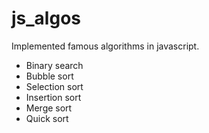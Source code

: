 # js_algos
Implemented famous algorithms in javascript.
- Binary search
- Bubble sort
- Selection sort
- Insertion sort
- Merge sort
- Quick sort
